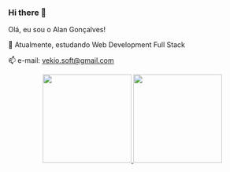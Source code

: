 ### Hi there 👋

Olá, eu sou o Alan Gonçalves!

🌱 Atualmente, estudando Web Development Full Stack

📫 e-mail: vekio.soft@gmail.com

<div align="center">
  <a href="https://github.com/alansgoncalves">
  <img height="180em" src="https://github-readme-stats.vercel.app/api?username=alansgoncalves&show_icons=true&theme=chartreuse-dark&include_all_commits=true&count_private=true"/>
  <img height="180em" src="https://github-readme-stats.vercel.app/api/top-langs/?username=alansgoncalves&layout=compact&langs_count=7&theme=dark"/>
</div>

